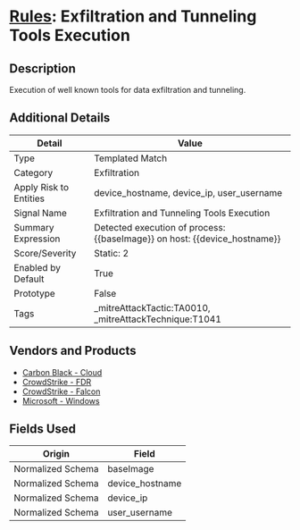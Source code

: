 # [Rules](README.md): Exfiltration and Tunneling Tools Execution

## Description
Execution of well known tools for data exfiltration and tunneling.

## Additional Details
|Detail|Value|
|----|----|
|Type|Templated Match|
|Category|Exfiltration|
|Apply Risk to Entities|device_hostname, device_ip, user_username|
|Signal Name|Exfiltration and Tunneling Tools Execution|
|Summary Expression|Detected execution of process: {{baseImage}} on host: {{device_hostname}}|
|Score/Severity|Static: 2|
|Enabled by Default|True|
|Prototype|False|
|Tags|_mitreAttackTactic:TA0010, _mitreAttackTechnique:T1041|
## Vendors and Products
- [Carbon Black - Cloud](../products/46433485-9c31-4b45-97c8-4d57ec90e72e.md)
- [CrowdStrike - FDR](../products/569a3a44-c29f-492e-bcf4-5dc04e2ab0f3.md)
- [CrowdStrike - Falcon](../products/840c72e0-4e47-41e7-9b93-31f55d12f07d.md)
- [Microsoft - Windows](../products/1ff7546c-cb36-4a24-87f7-89d2cecc5761.md)


## Fields Used

|Origin|Field|
|----|----|
|Normalized Schema|baseImage|
|Normalized Schema|device_hostname|
|Normalized Schema|device_ip|
|Normalized Schema|user_username|


